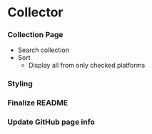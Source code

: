 # Collector


### Collection Page
* Search collection
* Sort
 	* Display all from only checked platforms

### Styling

### Finalize README

### Update GitHub page info